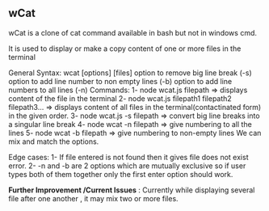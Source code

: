 ## wCat

wCat is a clone of cat command available in bash but not in windows cmd.

It is used to display or make a copy content of one or more files in the terminal 


General Syntax:
wcat [options] [files]
option to remove big line break (-s)
option to add line number to non empty lines (-b)
option to add line numbers to all lines (-n) 
Commands:
    1- node wcat.js filepath => displays content of the file in the terminal 
    2- node wcat.js filepath1 filepath2 filepath3... => displays content of all files in the terminal(contactinated form) in the given order.
    3- node wcat.js -s filepath => convert big line breaks into a singular line break
    4- node wcat -n filepath => give numbering to all the lines 
    5- node wcat -b filepath => give numbering to non-empty lines
We can mix and match the options.


Edge cases:
    1- If file entered is not found then it gives file does not exist error.
    2- -n and -b are 2 options which are mutually exclusive so if user types both of them together only the first enter option should work.

**Further Improvement /Current Issues** :
    Currently while displaying several file after one another , it may mix two or more files.